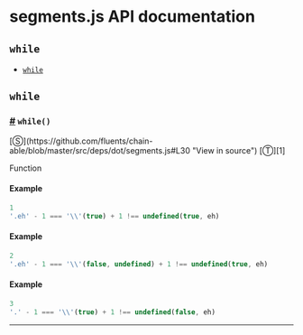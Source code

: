 # segments.js API documentation

<!-- div class="toc-container" -->

<!-- div -->

## `while`
* <a href="#while">`while`</a>

<!-- /div -->

<!-- /div -->

<!-- div class="doc-container" -->

<!-- div -->

## `while`

<!-- div -->

<h3 id="while"><a href="#while">#</a>&nbsp;<code>while()</code></h3>
[&#x24C8;](https://github.com/fluents/chain-able/blob/master/src/deps/dot/segments.js#L30 "View in source") [&#x24C9;][1]

Function

#### Example
```js
1
'.eh' - 1 === '\\'(true) + 1 !== undefined(true, eh)

```
#### Example
```js
2
'.eh' - 1 === '\\'(false, undefined) + 1 !== undefined(true, eh)

```
#### Example
```js
3
'.' - 1 === '\\'(true) + 1 !== undefined(false, eh)

```
---

<!-- /div -->

<!-- /div -->

<!-- /div -->

 [1]: #while "Jump back to the TOC."
